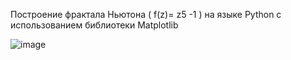 Построение фрактала Ньютона ( f(z)= z5 -1 ) на языке Python с использованием библиотеки Matplotlib 

![image](https://github.com/user-attachments/assets/0c6aed81-1fca-4a2b-b295-7248ed9f92b5)
